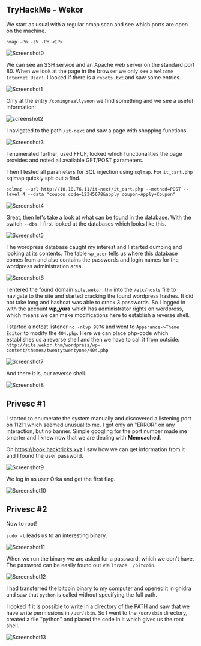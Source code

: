 ## TryHackMe - Wekor

We start as usual with a regular nmap scan and see which ports are open on the machine.

`nmap -Pn -sV -Pn <IP>`

![Screenshot0](./screenshots/screenshot0.png)

We can see an SSH service and an Apache web server on the standard port 80.
When we look at the page in the browser we only see a `Welcome Internet User!`.
I looked if there is a `robots.txt` and saw some entries.

![Screenshot1](./screenshots/screenshot1.png)

Only at the entry `/comingreallysoon` we find something and we see a useful information:

![screenshot2](./screenshots/screenshot2.png)

I navigated to the path `/it-next` and saw a page with shopping functions.

![Screenshot3](./screenshots/screenshot3.png)

I enumerated further, used FFUF, looked which functionalities the page provides and noted all available GET/POST parameters.

Then I tested all parameters for SQL injection using `sqlmap`.
For `it_cart.php` sqlmap quickly spit out a find.

`sqlmap --url http://10.10.76.11/it-next/it_cart.php --method=POST --level 4 --data "coupon_code=12345678&apply_coupon=Apply+Coupon"`

![Screenshot4](./screenshots/screenshot4.png)

Great, then let's take a look at what can be found in the database.
With the switch `--dbs`. I first looked at the databases which looks like this.

![Screenshot5](./screenshots/screenshot5.png)

The wordpress database caught my interest and I started dumping and looking at its contents.
The table `wp_user` tells us where this database comes from and also contains the passwords and login names for the wordpress administration area.

![Screenshot6](./screenshots/screenshot6.png)

I entered the found domain `site.wekor.thm` into the `/etc/hosts` file to navigate to the site and started cracking the found wordpress hashes.
It did not take long and hashcat was able to crack 3 passwords.
So I logged in with the account **wp_yura** which has administrator rights on wordpress, which means we can make modifications here to establish a reverse shell.

I started a netcat listener `nc -nlvp 9876` and went to `Apperance->Theme Editor` to modify the `404.php`.
Here we can place php-code which establishes us a reverse shell and then we have to call it from outside: `http://site.wekor.thm/wordpress/wp-content/themes/twentytwentyone/404.php`

![Screenshot7](./screenshots/screenshot7.png)

And there it is, our reverse shell.

![Screenshot8](./screenshots/screenshot8.png)

## Privesc #1
I started to enumerate the system manually and discovered a listening port on 11211 which seemed unusual to me.
I got only an "ERROR" on any interaction, but no banner.
Simple googling for the port number made me smarter and I knew now that we are dealing with **Memcached**.

On https://book.hacktricks.xyz I saw how we can get information from it and I found the user password.

![Screenshot9](./screenshots/screenshot9.png)

We log in as user Orka and get the first flag.

![Screenshot10](./screenshots/screenshot10.png)

## Privesc #2

Now to root!

`sudo -l` leads us to an interesting binary.

![Screenshot11](./screenshots/screenshot11.png)

When we run the binary we are asked for a password, which we don't have.
The password can be easily found out via `ltrace ./bitcoin`.

![Screenshot12](./screenshots/screenshot12.png)

I had transferred the bitcoin binary to my computer and opened it in ghidra and saw that `python` is called without specifying the full path.

I looked if it is possible to write in a directory of the PATH and saw that we have write permissions in `/usr/sbin`.
So I went to the `/usr/sbin` directory, created a file "python" and placed the code in it which gives us the root shell.

![Screenshot13](./screenshots/screenshot13.png)

